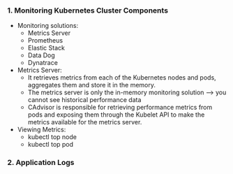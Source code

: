 ### 1. Monitoring Kubernetes Cluster Components
- Monitoring solutions:
  - Metrics Server
  - Prometheus
  - Elastic Stack
  - Data Dog
  - Dynatrace
- Metrics Server:
  - It retrieves metrics from each of the Kubernetes nodes and pods, aggregates them and store it in the memory.
  - The metrics server is only the in-memory monitoring solution --> you cannot see historical performance data
  - CAdvisor is responsible for retrieving performance metrics from pods and exposing them through the Kubelet API to make the metrics available for the metrics server.
- Viewing Metrics:
  - kubectl top node
  - kubectl top pod

### 2. Application Logs

